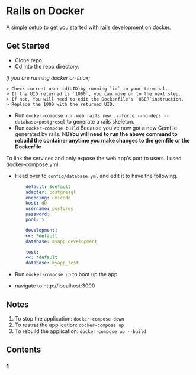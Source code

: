 # Rails on Docker

A simple setup to get you started with rails development on docker.

## Get Started

- Clone repo.
- Cd into the repo directory.

*If you are running docker on linux;*

    > Check current user id(UID)by running `id` in your terminal.
    > If the UID returned is `1000`, you can move on to the next step.
    > If not, You will need to edit the Dockerfile's `USER`instruction.
    > Replace the 1000 with the returned UID.

- Run `docker-compose run web rails new .--force --no-deps --database=postgresql` to generate a rails skeleton.
- Run `docker-compose build` Because you've now got a new Gemfile generated by rails.
      NB**You will need to run the above command to rebuild the container anytime you make changes to the gemfile or the Dockerfile**

To link the services and only expose the web app's port to users. I used docker-compose.yml.

- Head over to `config/database.yml` and edit it to have the following.
    ```yml
        default: &default
        adapter: postgresql
        encoding: unicode
        host: db
        username: postgres
        password:
        pool: 5

        development:
        <<: *default
        database: myapp_development

        test:
        <<: *default
        database: myapp_test
    ```
  
- Run `docker-compose up` to boot up the app.
- navigate to http://localhost:3000

## Notes

1. To stop the application:
   `docker-compose down`
2. To restrat the application:
   `docker-compose up`
3. To rebuild the application:
   `docker-compose up --build`

## Contents

### 1